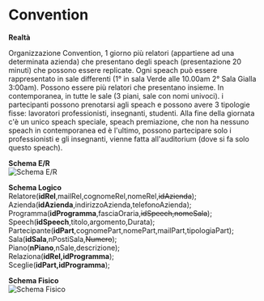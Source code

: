 # Convention

<b>Realtà</b><br />
<p>Organizzazione Convention, 1 giorno più relatori  (appartiene ad una determinata azienda) che presentano degli speach (presentazione 20 minuti) che possono essere replicate.
Ogni speach può essere rappresentato in sale differenti (1° in sala Verde alle 10.00am 2° Sala Gialla 3:00am). 
Possono essere più relatori che presentano insieme. In contemporanea, in tutte le sale (3 piani, sale con nomi univoci).
i partecipanti possono prenotarsi agli speach e possono avere 3 tipologie fisse: lavoratori professionisti, insegnanti, studenti.
Alla fine della giornata c'è un unico speach speciale, speach premiazione, che non ha nessuno speach in contemporanea ed è l'ultimo, possono partecipare solo i professionisti e gli insegnanti, vienne fatta all'auditorium (dove si fa solo questo speach).</p>

<b>Schema E/R</b><br />
![Schema E/R](https://raw.githubusercontent.com/mattiaudisio/ProgettoSQL_Convention/master/Schemi/Schema_ER.png)

<b>Schema Logico</b><br />
Relatore(__idRel__,mailRel,cognomeRel,nomeRel,~~idAzienda~~);<br />
Azienda(__idAzienda__,indirizzoAzienda,telefonoAzienda);<br />
Programma(__idProgramma__,fasciaOraria,~~idSpeech,nomeSala~~);<br />
Speech(__idSpeech__,titolo,argomento,Durata);<br />
Partecipante(__idPart__,cognomePart,nomePart,mailPart,tipologiaPart);<br />
Sala(__idSala__,nPostiSala,~~Numero~~);<br />
Piano(__nPiano__,nSale,descrizione);<br />
Relaziona(__idRel,idProgramma__);<br />
Sceglie(__idPart,idProgramma__);<br />

<b>Schema Fisico</b><br />
![Schema Fisico](https://raw.githubusercontent.com/mattiaudisio/ProgettoSQL_Convention/master/Schemi/Schema_Fisico.png)
